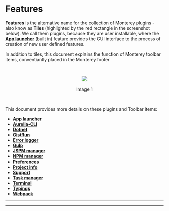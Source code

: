 # Features

**Features** is the alternative name for the collection of Monterey plugins - also know as **Tiles** (highlighted by the red rectangle in the screenshot below). We call them plugins, because they are user installable, where the **[App launcher](./features/app_launcher.html)** (built in) feature provides the GUI interface to the process of creation of new user defined features.

In addition to tiles, this document explains the function of Monterey toolbar items, conventiantly placed in the Monterey footer

<br>
<p align=center>
  <img src="https://cloud.githubusercontent.com/assets/2712405/18097152/c5f2ac1c-6eaa-11e6-90ea-4f73653bf16c.png"></img>
 <br><br>
Image 1
</p>

<br>



This document provides more details on these plugins and Toolbar items:

- **[App launcher](./features/app_launcher.html)**
- **[Aurelia-CLI](/features/aurelia-cli.html)**
- **[Dotnet](./features/dotnet)**
- **[GistRun](./features/gistrun.html)**
- **[Error logger](./features/error_logger.html)**
- **[Gulp](./features/gulp.html)**
- **[JSPM manager](./features/jspm_manager.html)**
- **[NPM manager](./features/npm_manager.html)**
- **[Preferences](./features/preferences.html)**
- **[Project info](./features/project_info.html)**
- **[Support](./features/support.html)**
- **[Task manager](./features/task_manager.html)**
- **[Terminal](./features/terminal.html)**
- **[Typings](./features/typings.html)**
- **[Webpack](./features/webpack.html)**


***
***
